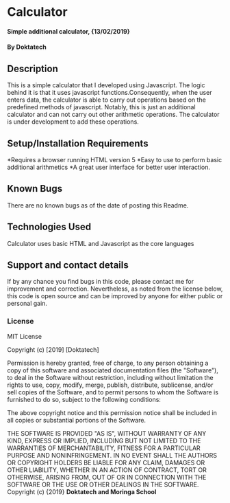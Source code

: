 # Calculator
#### Simple additional calculator, {13/02/2019}
#### By **Doktatech**
## Description
This is a simple calculator that I developed using Javascript. The logic behind it is that it uses javascript functions.Consequently, when the user enters data, the calculator is able to carry out operations based on the predefined methods of javascript. Notably, this is just an additional calculator and can not carry out other arithmetic operations. The calculator is under development to add these operations. 
## Setup/Installation Requirements
*Requires a browser running HTML version 5
*Easy to use to perform basic additional arithmetics
*A great user interface for better user interaction.

## Known Bugs
There are no known bugs as of the date of posting this Readme.
## Technologies Used
Calculator uses basic HTML and Javascript as the core languages
## Support and contact details
  If by any chance you find bugs in this code, please contact me for improvement and correction. Nevertheless, as noted from the license below, this code is open source and can be improved by anyone for either public or personal gain. 
### License
MIT License

Copyright (c) [2019] [Doktatech]

Permission is hereby granted, free of charge, to any person obtaining a copy
of this software and associated documentation files (the "Software"), to deal
in the Software without restriction, including without limitation the rights
to use, copy, modify, merge, publish, distribute, sublicense, and/or sell
copies of the Software, and to permit persons to whom the Software is
furnished to do so, subject to the following conditions:

The above copyright notice and this permission notice shall be included in all
copies or substantial portions of the Software.

THE SOFTWARE IS PROVIDED "AS IS", WITHOUT WARRANTY OF ANY KIND, EXPRESS OR
IMPLIED, INCLUDING BUT NOT LIMITED TO THE WARRANTIES OF MERCHANTABILITY,
FITNESS FOR A PARTICULAR PURPOSE AND NONINFRINGEMENT. IN NO EVENT SHALL THE
AUTHORS OR COPYRIGHT HOLDERS BE LIABLE FOR ANY CLAIM, DAMAGES OR OTHER
LIABILITY, WHETHER IN AN ACTION OF CONTRACT, TORT OR OTHERWISE, ARISING FROM,
OUT OF OR IN CONNECTION WITH THE SOFTWARE OR THE USE OR OTHER DEALINGS IN THE
SOFTWARE.
Copyright (c) {2019} **Doktatech and Moringa School**
  
